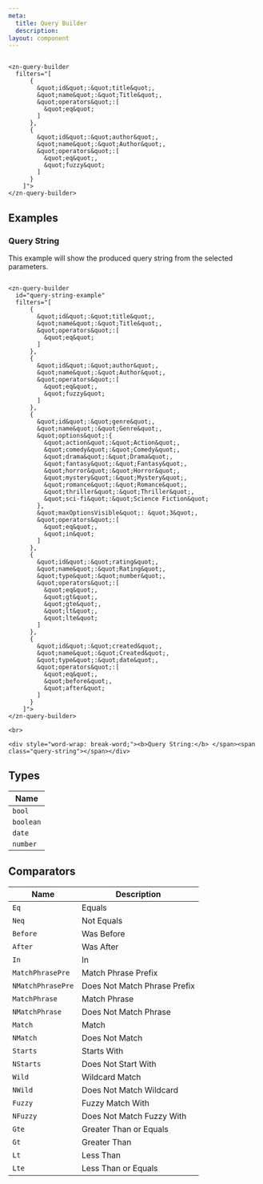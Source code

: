 ```yaml
---
meta:
  title: Query Builder
  description:
layout: component
---
```


```html:preview

<zn-query-builder
  filters="[
      {
        &quot;id&quot;:&quot;title&quot;,
        &quot;name&quot;:&quot;Title&quot;,
        &quot;operators&quot;:[
          &quot;eq&quot;
        ]
      },
      {
        &quot;id&quot;:&quot;author&quot;,
        &quot;name&quot;:&quot;Author&quot;,
        &quot;operators&quot;:[
          &quot;eq&quot;,
          &quot;fuzzy&quot;
        ]
      }
    ]">
</zn-query-builder>
```

## Examples

### Query String

This example will show the produced query string from the selected parameters.

```html:preview

<zn-query-builder
  id="query-string-example"
  filters="[
      {
        &quot;id&quot;:&quot;title&quot;,
        &quot;name&quot;:&quot;Title&quot;,
        &quot;operators&quot;:[
          &quot;eq&quot;
        ]
      },
      {
        &quot;id&quot;:&quot;author&quot;,
        &quot;name&quot;:&quot;Author&quot;,
        &quot;operators&quot;:[
          &quot;eq&quot;,
          &quot;fuzzy&quot;
        ]
      },
      {
        &quot;id&quot;:&quot;genre&quot;,
        &quot;name&quot;:&quot;Genre&quot;,
        &quot;options&quot;:{
          &quot;action&quot;:&quot;Action&quot;,
          &quot;comedy&quot;:&quot;Comedy&quot;,
          &quot;drama&quot;:&quot;Drama&quot;,
          &quot;fantasy&quot;:&quot;Fantasy&quot;,
          &quot;horror&quot;:&quot;Horror&quot;,
          &quot;mystery&quot;:&quot;Mystery&quot;,
          &quot;romance&quot;:&quot;Romance&quot;,
          &quot;thriller&quot;:&quot;Thriller&quot;,
          &quot;sci-fi&quot;:&quot;Science Fiction&quot;
        },
        &quot;maxOptionsVisible&quot;: &quot;3&quot;,
        &quot;operators&quot;:[
          &quot;eq&quot;,
          &quot;in&quot;
        ]
      },
      {
        &quot;id&quot;:&quot;rating&quot;,
        &quot;name&quot;:&quot;Rating&quot;,
        &quot;type&quot;:&quot;number&quot;,
        &quot;operators&quot;:[
          &quot;eq&quot;,
          &quot;gt&quot;,
          &quot;gte&quot;,
          &quot;lt&quot;,
          &quot;lte&quot;
        ]
      },
      {
        &quot;id&quot;:&quot;created&quot;,
        &quot;name&quot;:&quot;Created&quot;,
        &quot;type&quot;:&quot;date&quot;,
        &quot;operators&quot;:[
          &quot;eq&quot;,
          &quot;before&quot;,
          &quot;after&quot;
        ]
      }
    ]">
</zn-query-builder>

<br>

<div style="word-wrap: break-word;"><b>Query String:</b> </span><span class="query-string"></span></div>
```

## Types

| Name      |
|-----------|
| `bool`    |
| `boolean` |
| `date`    |
| `number`  |

## Comparators

| Name              | Description                  |
|-------------------|------------------------------|
| `Eq`              | Equals                       |
| `Neq`             | Not Equals                   |
| `Before`          | Was Before                   |
| `After`           | Was After                    |
| `In`              | In                           |
| `MatchPhrasePre`  | Match Phrase Prefix          |
| `NMatchPhrasePre` | Does Not Match Phrase Prefix |
| `MatchPhrase`     | Match Phrase                 |
| `NMatchPhrase`    | Does Not Match Phrase        |
| `Match`           | Match                        |
| `NMatch`          | Does Not Match               |
| `Starts`          | Starts With                  |
| `NStarts`         | Does Not Start With          |
| `Wild`            | Wildcard Match               |
| `NWild`           | Does Not Match Wildcard      |
| `Fuzzy`           | Fuzzy Match With             |
| `NFuzzy`          | Does Not Match Fuzzy With    |
| `Gte`             | Greater Than or Equals       |
| `Gt`              | Greater Than                 |
| `Lt`              | Less Than                    |
| `Lte`             | Less Than or Equals          |
